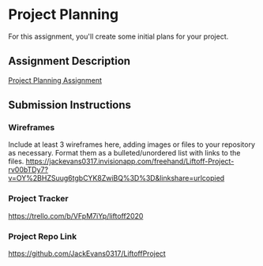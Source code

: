 # Project Planning
For this assignment, you'll create some initial plans for your project.

## Assignment Description
[Project Planning Assignment](https://education.launchcode.org/liftoff/modules/assignments/project-planning)

## Submission Instructions

### Wireframes

Include at least 3 wireframes here, adding images or files to your repository as necessary. Format them as a bulleted/unordered list with links to the files.
https://jackevans0317.invisionapp.com/freehand/Liftoff-Project-rv00bTDy7?v=OY%2BHZSuug6tgbCYK8ZwiBQ%3D%3D&linkshare=urlcopied

### Project Tracker
https://trello.com/b/VFpM7iYp/liftoff2020
### Project Repo Link
https://github.com/JackEvans0317/LiftoffProject
